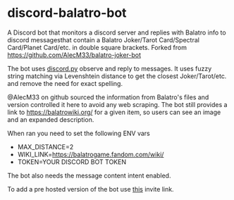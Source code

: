 # discord-balatro-bot
A Discord bot that monitors a discord server and replies with Balatro info to discord messagesthat contain a Balatro Joker/Tarot Card/Spectral Card/Planet Card/etc. in double square brackets. Forked from https://github.com/AlecM33/balatro-joker-bot

The bot uses [discord.py](https://pypi.org/project/discord.py/) observe and reply to messages. It uses fuzzy string matching via Levenshtein distance to get the closest Joker/Tarot/etc. and remove the need for exact spelling.

@AlecM33 on github sourced the information from Balatro's files and version controlled it here to avoid any web scraping. The bot still provides a link to https://balatrowiki.org/ for a given item, so users can see an image and an expanded description.

When ran you need to set the following ENV vars
- MAX_DISTANCE=2
- WIKI_LINK=https://balatrogame.fandom.com/wiki/ 
- TOKEN=YOUR DISCORD BOT TOKEN

The bot also needs the message content intent enabled.

To add a pre hosted version of the bot use [this](https://discord.com/oauth2/authorize?client_id=1385792138696065066&permissions=83968&integration_type=0&scope=bot) invite link.
